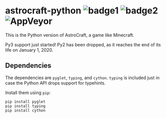 # astrocraft-python ![badge1](https://img.shields.io/badge/maintainance-little-yellow.svg) ![badge2](https://img.shields.io/badge/runnable-yes-success.svg) ![AppVeyor](https://img.shields.io/appveyor/ci/r58Playz/astrocraft-python.svg?logo=appveyor&style=plastic)


This is the Python version of AstroCraft, a game like Minecraft.

Py3 support just started! Py2 has been dropped, as it reaches the end of its life on January 1, 2020.


## Dependencies

The dependencies are `pyglet`, `typing`, and `cython`. `typing` is included just in case the Python API drops support for typehints.

Install them using `pip`:
```
pip install pyglet
pip install typing
pip install cython
```
